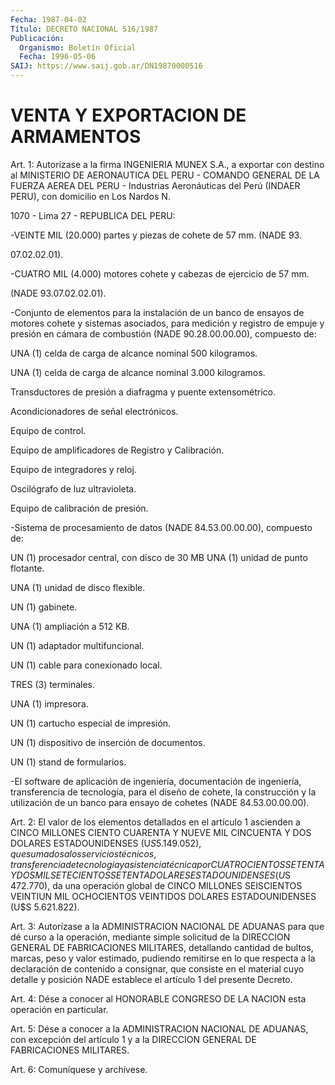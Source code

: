 ```yaml
---
Fecha: 1987-04-02
Título: DECRETO NACIONAL 516/1987
Publicación:
  Organismo: Boletín Oficial
  Fecha: 1996-05-06
SAIJ: https://www.saij.gob.ar/DN19870000516
---
```

# VENTA Y EXPORTACION DE ARMAMENTOS

<a id="1"></a>
Art.  1: Autorízase  a  la  firma  INGENIERIA  MUNEX S.A., a exportar  con  destino  al  MINISTERIO  DE  AERONAUTICA DEL PERU  - COMANDO GENERAL DE LA FUERZA AEREA DEL PERU - Industrias Aeronáuticas del Perú (INDAER PERU), con domicilio  en Los Nardos N.

1070 - Lima 27 - REPUBLICA DEL PERU:

-VEINTE MIL (20.000) partes y piezas de cohete de 57  mm.  (NADE 93.

07.02.02.01).

-CUATRO MIL (4.000) motores cohete y cabezas de ejercicio de 57 mm.

(NADE 93.07.02.02.01).

-Conjunto  de  elementos para la instalación de un banco de ensayos de motores cohete y sistemas asociados, para medición y registro de empuje y presión  en  cámara  de  combustión (NADE 90.28.00.00.00), compuesto de:

UNA  (1)  celda  de  carga  de  alcance  nominal 500 kilogramos.

UNA  (1)  celda  de  carga  de  alcance  nominal  3.000  kilogramos.

Transductores  de  presión  a  diafragma  y  puente  extensométrico.

Acondicionadores de señal electrónicos.

Equipo de control.

Equipo de amplificadores de Registro y Calibración.

Equipo de integradores y reloj.

Oscilógrafo de luz ultravioleta.

Equipo de calibración de presión.

-Sistema de procesamiento de datos (NADE 84.53.00.00.00), compuesto de:

UN (1) procesador central, con disco de 30 MB UNA (1) unidad de punto flotante.

UNA (1) unidad de disco flexible.

UN (1) gabinete.

UNA (1) ampliación a 512 KB.

UN (1) adaptador multifuncional.

UN (1) cable para conexionado local.

TRES (3) terminales.

UNA (1) impresora.

UN (1) cartucho especial de impresión.

UN (1) dispositivo de inserción de documentos.

UN (1) stand de formularios.

-El  software  de  aplicación  de  ingeniería,  documentación    de ingeniería,  transferencia de tecnología, para el diseño de cohete, la construcción y la utilización de un banco para ensayo de cohetes (NADE 84.53.00.00.00).

<a id="2"></a>
Art. 2: El valor  de  los  elementos  detallados  en el artículo 1 ascienden a CINCO MILLONES CIENTO CUARENTA Y NUEVE MIL  CINCUENTA Y DOS  DOLARES  ESTADOUNIDENSES  (U$S 5.149.052), que sumados  a  los servicios  técnicos,  transferencia   de  tecnología  y  asistencia técnica  por CUATROCIENTOS SETENTA Y DOS  MIL  SETECIENTOS  SETENTA DOLARES ESTADOUNIDENSES  (U$S  472.770), da una operación global de CINCO  MILLONES  SEISCIENTOS  VEINTIUN  MIL  OCHOCIENTOS  VEINTIDOS DOLARES ESTADOUNIDENSES (U$S 5.621.822).

<a id="3"></a>
Art. 3: Autorízase a la ADMINISTRACION  NACIONAL  DE  ADUANAS para que  dé  curso  a  la  operación,  mediante simple solicitud de  la DIRECCION GENERAL DE FABRICACIONES MILITARES,  detallando  cantidad de bultos, marcas, peso y valor estimado, pudiendo remitirse  en lo que  respecta  a  la  declaración  de  contenido  a  consignar, que consiste  en el material cuyo detalle y posición NADE establece  el artículo 1 del presente Decreto.

<a id="4"></a>
Art. 4: Dése  a  conocer  al  HONORABLE CONGRESO DE LA NACION esta operación en particular.

<a id="5"></a>
Art. 5: Dése a conocer a la ADMINISTRACION  NACIONAL  DE  ADUANAS, con excepción del artículo 1 y a la DIRECCION GENERAL DE FABRICACIONES MILITARES.

<a id="6"></a>
Art. 6: Comuníquese y archívese.